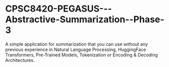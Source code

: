 # CPSC8420-PEGASUS---Abstractive-Summarization--Phase-3
A simple application for summarization that you can use without any previous experience in Natural Language Processing, HuggingFace Transformers, Pre-Trained Models, Tokenization or Encoding &amp; Decoding Architectures.
